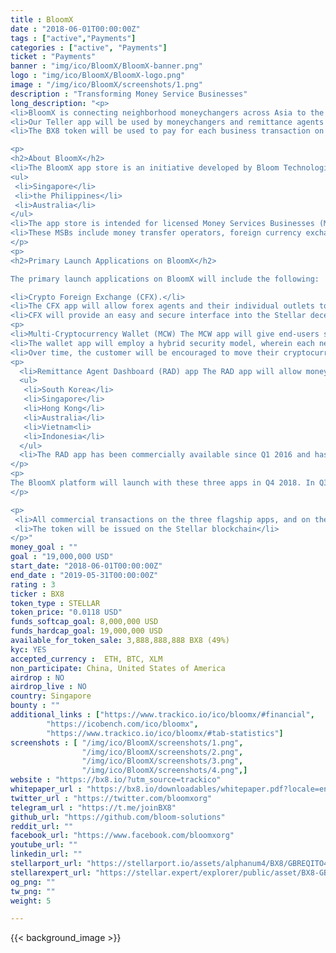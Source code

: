 ```yaml
---
title : BloomX
date : "2018-06-01T00:00:00Z"
tags : ["active","Payments"]
categories : ["active", "Payments"]
ticket : "Payments"
banner : "img/ico/BloomX/BloomX-banner.png"
logo : "img/ico/BloomX/BloomX-logo.png"
image : "/img/ico/BloomX/screenshots/1.png"
description : "Transforming Money Service Businesses"
long_description: "<p>
<li>BloomX is connecting neighborhood moneychangers across Asia to the Stellar decentralized exchange, and teaching people to use cryptocurrencies safely.</li>
<li>Our Teller app will be used by moneychangers and remittance agents to buy/sell crypto over the counter, and our Wallet app will be used by end-customers to store their crypto and access other BloomX services.</li>
<li>The BX8 token will be used to pay for each business transaction on the network, and additionally acts as cashback for the end-customers. We've signed up three big institutional partners in the Philippines to pilot the platform as early as Q3 2018, and aim to expand to neighboring countries by 2019.</li></p>

<p>
<h2>About BloomX</h2>
<li>The BloomX app store is an initiative developed by Bloom Technologies Pte. Ltd., a crypto-remittance pioneer with operations in:
<ul>
 <li>Singapore</li>
 <li>the Philippines</li>
 <li>Australia</li>
</ul>
<li>The app store is intended for licensed Money Services Businesses (MSBs) around the world to create new service offerings or upgrade existing services with turn-key cryptocurrency solutions.</li>
<li>These MSBs include money transfer operators, foreign currency exchange companies, and other non-bank financial institutions.</li>
</p>
<p>
<h2>Primary Launch Applications on BloomX</h2>

The primary launch applications on BloomX will include the following:

<li>Crypto Foreign Exchange (CFX).</li>
<li>The CFX app will allow forex agents and their individual outlets to buy and sell major cryptocurrencies over the counter.</li>
<li>CFX will provide an easy and secure interface into the Stellar decentralized exchange as the primary source of liquidity</li></p>
<p>
<li>Multi-Cryptocurrency Wallet (MCW) The MCW app will give end-users safe and guided access to their cryptocurrency holdings and is expected to be branded by the respective MSB.</li>
<li>The wallet app will employ a hybrid security model, wherein each new customer will receive a custodial wallet initially.<li>
<li>Over time, the customer will be encouraged to move their cryptocurrency funds out of the custodial wallet and into a more decentralized, non-custodial environment.<li>
<p>
  <li>Remittance Agent Dashboard (RAD) app The RAD app will allow money transfer operators to facilitate cryptocurrency-powered remittances to and from any supported country within the BloomX network.</li> <li>Currently, these countries include:
  <ul>
   <li>South Korea</li>
   <li>Singapore</li>
   <li>Hong Kong</li>
   <li>Australia</li>
   <li>Vietnam<li>
   <li>Indonesia</li>
  </ul>
  <li>The RAD app has been commercially available since Q1 2016 and has facilitated over $125 ,000,000 in customer transactions.</li>
</p>
<p>
The BloomX platform will launch with these three apps in Q4 2018. In Q3 2019, the BloomX app store will be opened to third-party developers who wish to create additional apps and services for MSBs, fostering a marketplace for enhanced financial services and compliant tools.
</p>

<p>
 <li>All commercial transactions on the three flagship apps, and on the app store, will be paid for with BX8, which is a new token issued by Bloom Technologies specifically for use within the BloomX ecosystem.</li>
 <li>The token will be issued on the Stellar blockchain</li>
</p>"
money_goal : ""
goal : "19,000,000 USD"
start_date: "2018-06-01T00:00:00Z"
end_date : "2019-05-31T00:00:00Z"
rating : 3
ticker : BX8
token_type : STELLAR
token_price: "0.0118 USD"
funds_softcap_goal: 8,000,000 USD
funds_hardcap_goal: 19,000,000 USD
available_for_token_sale: 3,888,888,888 BX8 (49%)
kyc: YES
accepted_currency :  ETH, BTC, XLM
non_participate: China, United States of America
airdrop : NO
airdrop_live : NO
country: Singapore
bounty : ""
additional_links : ["https://www.trackico.io/ico/bloomx/#financial",
        "https://icobench.com/ico/bloomx",
        "https://www.trackico.io/ico/bloomx/#tab-statistics"]
screenshots : [ "/img/ico/BloomX/screenshots/1.png",
                "/img/ico/BloomX/screenshots/2.png",
                "/img/ico/BloomX/screenshots/3.png",
                "/img/ico/BloomX/screenshots/4.png",]
website : "https://bx8.io/?utm_source=trackico"
whitepaper_url : "https://bx8.io/downloadables/whitepaper.pdf?locale=en"
twitter_url : "https://twitter.com/bloomxorg"
telegram_url : "https://t.me/joinBX8"
github_url: "https://github.com/bloom-solutions"
reddit_url: ""
facebook_url: "https://www.facebook.com/bloomxorg"
youtube_url: ""
linkedin_url: ""
stellarport_url: "https://stellarport.io/assets/alphanum4/BX8/GBREQITO4CPNRE6PATLWJPH52YMJSNHKDSLEJTXRT2I76CPLLEBLOOMX"
stellarexpert_url: "https://stellar.expert/explorer/public/asset/BX8-GBREQITO4CPNRE6PATLWJPH52YMJSNHKDSLEJTXRT2I76CPLLEBLOOMX"
og_png: ""
tw_png: ""
weight: 5

---
```



{{< background_image >}}
